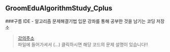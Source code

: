 ## GroomEduAlgorithmStudy_Cplus
###구름 IDE - 알고리즘 문제해결기법 입문 강좌를 통해 공부한 것을 남기는 코딩 저장소
> [강의주소](https://edu.goorm.io/learn/lecture/554/%EC%95%8C%EA%B3%A0%EB%A6%AC%EC%A6%98-%EB%AC%B8%EC%A0%9C%ED%95%B4%EA%B2%B0%EA%B8%B0%EB%B2%95-%EC%9E%85%EB%AC%B8, "")   
파일에 들어가셔서 (...) 클릭하시면 해당 코드의 문제 설명이 있습니다!!
